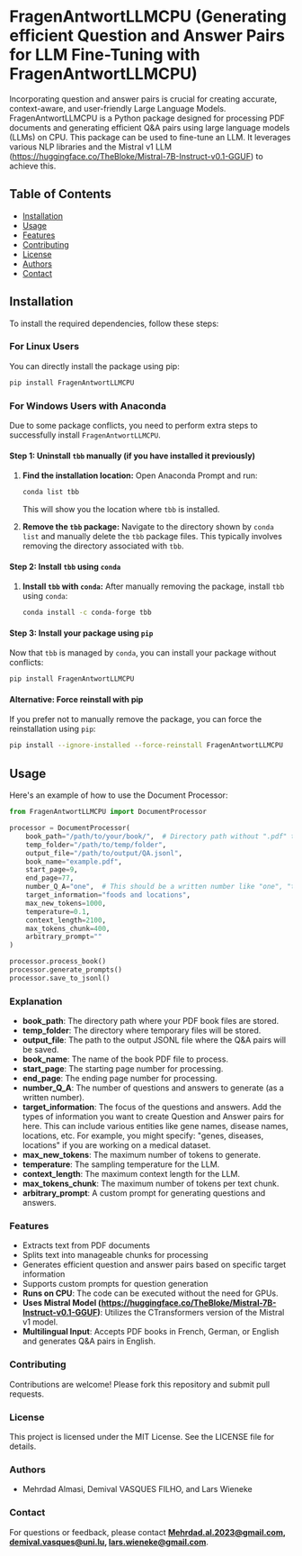 
# FragenAntwortLLMCPU (Generating efficient Question and Answer Pairs for LLM Fine-Tuning with FragenAntwortLLMCPU)

Incorporating question and answer pairs is crucial for creating accurate, context-aware, and user-friendly Large Language Models. 
FragenAntwortLLMCPU is a Python package designed for processing PDF documents and generating efficient Q&A pairs using large language models (LLMs) on CPU. 
This package can be used to fine-tune an LLM. 
It leverages various NLP libraries and the Mistral v1 LLM (https://huggingface.co/TheBloke/Mistral-7B-Instruct-v0.1-GGUF) to achieve this.

## Table of Contents

- [Installation](#installation)
- [Usage](#usage)
- [Features](#features)
- [Contributing](#contributing)
- [License](#license)
- [Authors](#authors)
- [Contact](#contact)

## Installation

To install the required dependencies, follow these steps:

### For Linux Users

You can directly install the package using pip:

```bash
pip install FragenAntwortLLMCPU
```

### For Windows Users with Anaconda

Due to some package conflicts, you need to perform extra steps to successfully install `FragenAntwortLLMCPU`.

#### Step 1: Uninstall `tbb` manually (if you have installed it previously)
1. **Find the installation location:**
   Open Anaconda Prompt and run:
   ```bash
   conda list tbb
   ```
   This will show you the location where `tbb` is installed.

2. **Remove the `tbb` package:**
   Navigate to the directory shown by `conda list` and manually delete the `tbb` package files. This typically involves removing the directory associated with `tbb`.

#### Step 2: Install `tbb` using `conda`
1. **Install `tbb` with `conda`:**
   After manually removing the package, install `tbb` using `conda`:
   ```bash
   conda install -c conda-forge tbb
   ```

#### Step 3: Install your package using `pip`
Now that `tbb` is managed by `conda`, you can install your package without conflicts:

```bash
pip install FragenAntwortLLMCPU
```

#### Alternative: Force reinstall with pip
If you prefer not to manually remove the package, you can force the reinstallation using `pip`:

```bash
pip install --ignore-installed --force-reinstall FragenAntwortLLMCPU
```

## Usage
Here's an example of how to use the Document Processor:

```python
from FragenAntwortLLMCPU import DocumentProcessor

processor = DocumentProcessor(
    book_path="/path/to/your/book/",  # Directory path without ".pdf" term
    temp_folder="/path/to/temp/folder",
    output_file="/path/to/output/QA.jsonl",
    book_name="example.pdf",
    start_page=9,
    end_page=77,
    number_Q_A="one",  # This should be a written number like "one", "two", etc.
    target_information="foods and locations", 
    max_new_tokens=1000,
    temperature=0.1,
    context_length=2100,
    max_tokens_chunk=400,
    arbitrary_prompt=""
)

processor.process_book()
processor.generate_prompts()
processor.save_to_jsonl()
```

### Explanation

- **book_path**: The directory path where your PDF book files are stored.
- **temp_folder**: The directory where temporary files will be stored.
- **output_file**: The path to the output JSONL file where the Q&A pairs will be saved.
- **book_name**: The name of the book PDF file to process.
- **start_page**: The starting page number for processing.
- **end_page**: The ending page number for processing.
- **number_Q_A**: The number of questions and answers to generate (as a written number).
- **target_information**: The focus of the questions and answers. Add the types of information you want to create Question and Answer pairs for here. This can include various entities like gene names, disease names, locations, etc. For example, you might specify: "genes, diseases, locations" if you are working on a medical dataset.
- **max_new_tokens**: The maximum number of tokens to generate.
- **temperature**: The sampling temperature for the LLM.
- **context_length**: The maximum context length for the LLM.
- **max_tokens_chunk**: The maximum number of tokens per text chunk.
- **arbitrary_prompt**: A custom prompt for generating questions and answers.

### Features

- Extracts text from PDF documents
- Splits text into manageable chunks for processing
- Generates efficient question and answer pairs based on specific target information
- Supports custom prompts for question generation
- **Runs on CPU**: The code can be executed without the need for GPUs.
- **Uses Mistral Model (https://huggingface.co/TheBloke/Mistral-7B-Instruct-v0.1-GGUF)**: Utilizes the CTransformers version of the Mistral v1 model.
- **Multilingual Input**: Accepts PDF books in French, German, or English and generates Q&A pairs in English.

### Contributing

Contributions are welcome! Please fork this repository and submit pull requests.

### License

This project is licensed under the MIT License. See the LICENSE file for details.

### Authors

- Mehrdad Almasi, Demival VASQUES FILHO, and Lars Wieneke

### Contact

For questions or feedback, please contact **Mehrdad.al.2023@gmail.com, demival.vasques@uni.lu, lars.wieneke@gmail.com**.
